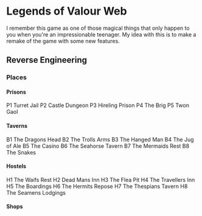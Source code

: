 # Legends of Valour Web

I remember this game as one of those magical things that only happen to you when
you're an impressionable teenager. My idea with this is to make a remake of the
game with some new features.

## Reverse Engineering

### Places

#### Prisons

P1 Turret Jail
P2 Castle Dungeon
P3 Hireling Prison
P4 The Brig
P5 Twon Gaol

#### Taverns

B1 The Dragons Head
B2 The Trolls Arms
B3 The Hanged Man
B4 The Jug of Ale
B5 The Casino
B6 The Seahorse Tavern
B7 The Mermaids Rest
B8 The Snakes

#### Hostels

H1 The Waifs Rest
H2 Dead Mans Inn
H3 The Flea Pit
H4 The Travellers Inn
H5 The Boardings
H6 The Hermits Repose
H7 The Thespians Tavern
H8 The Seamens Lodgings

#### Shops
